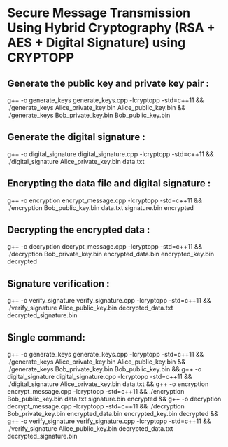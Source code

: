 # Secure Message Transmission Using Hybrid Cryptography (RSA + AES + Digital Signature) using CRYPTOPP

## Generate the public key and private key pair : 
g++ -o generate_keys generate_keys.cpp -lcryptopp -std=c++11 && ./generate_keys Alice_private_key.bin Alice_public_key.bin && ./generate_keys Bob_private_key.bin Bob_public_key.bin

## Generate the digital signature : 
g++ -o digital_signature digital_signature.cpp -lcryptopp -std=c++11 && ./digital_signature Alice_private_key.bin data.txt

## Encrypting the data file and digital signature : 
g++ -o encryption encrypt_message.cpp -lcryptopp -std=c++11 && ./encryption Bob_public_key.bin data.txt signature.bin encrypted

## Decrypting the encrypted data : 
g++ -o decryption decrypt_message.cpp -lcryptopp -std=c++11 && ./decryption Bob_private_key.bin encrypted_data.bin encrypted_key.bin decrypted

## Signature verification : 
g++ -o verify_signature verify_signature.cpp -lcryptopp -std=c++11 && ./verify_signature Alice_public_key.bin decrypted_data.txt decrypted_signature.bin

## Single command:
g++ -o generate_keys generate_keys.cpp -lcryptopp -std=c++11 && ./generate_keys Alice_private_key.bin Alice_public_key.bin && ./generate_keys Bob_private_key.bin Bob_public_key.bin && g++ -o digital_signature digital_signature.cpp -lcryptopp -std=c++11 && ./digital_signature Alice_private_key.bin data.txt && g++ -o encryption encrypt_message.cpp -lcryptopp -std=c++11 && ./encryption Bob_public_key.bin data.txt signature.bin encrypted && g++ -o decryption decrypt_message.cpp -lcryptopp -std=c++11 && ./decryption Bob_private_key.bin encrypted_data.bin encrypted_key.bin decrypted && g++ -o verify_signature verify_signature.cpp -lcryptopp -std=c++11 && ./verify_signature Alice_public_key.bin decrypted_data.txt decrypted_signature.bin
